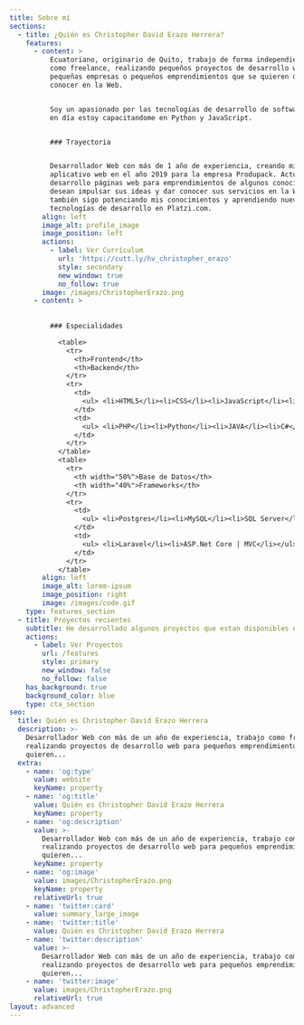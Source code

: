 ```yaml
---
title: Sobre mí
sections:
  - title: ¿Quién es Christopher David Erazo Herrera?
    features:
      - content: >
          Ecuatoriano, originario de Quito, trabajo de forma independiente o
          como freelance, realizando pequeños proyectos de desarrollo web para
          pequeñas empresas o pequeños emprendimientos que se quieren dar a
          conocer en la Web.


          Soy un apasionado por las tecnologías de desarrollo de software, hoy
          en día estoy capacitandome en Python y JavaScript.


          ### Trayectoria


          Desarrollador Web con más de 1 año de experiencia, creando mi primer
          aplicativo web en el año 2019 para la empresa Produpack. Actualmente
          desarrollo páginas web para emprendimientos de algunos conocidos que
          desean impulsar sus ideas y dar conocer sus servicios en la Web y
          también sigo potenciando mis conocimientos y aprendiendo nuevas
          tecnologías de desarrollo en Platzi.com.
        align: left
        image_alt: profile_image
        image_position: left
        actions:
          - label: Ver Currículum
            url: 'https://cutt.ly/hv_christopher_erazo'
            style: secondary
            new_window: true
            no_follow: true
        image: /images/ChristopherErazo.png
      - content: >
          
      
          ### Especialidades

            <table>
              <tr>
                <th>Frontend</th>
                <th>Backend</th>
              </tr>
              <tr>
                <td>
                  <ul> <li>HTML5</li><li>CSS</li><li>JavaScript</li><li>Bootstrapt</li></ul>
                </td>
                <td>
                  <ul> <li>PHP</li><li>Python</li><li>JAVA</li><li>C#</li></ul>
                </td>
              </tr>  
            </table>
            <table>
              <tr>
                <th width="50%">Base de Datos</th>
                <th width="40%">Frameworks</th>
              </tr>
              <tr>
                <td>
                  <ul> <li>Postgres</li><li>MySQL</li><li>SQL Server</li></ul>
                </td>
                <td>
                  <ul> <li>Laravel</li><li>ASP.Net Core | MVC</li></ul>
                </td>
              </tr>  
            </table>
        align: left
        image_alt: lorem-ipsum
        image_position: right
        image: /images/code.gif
    type: features_section
  - title: Proyectos recientes
    subtitle: He desarrollado algunos proyectos que estan disponibles en GitHub.
    actions:
      - label: Ver Proyectos
        url: /features
        style: primary
        new_window: false
        no_follow: false
    has_background: true
    background_color: blue
    type: cta_section
seo:
  title: Quién es Christopher David Erazo Herrera
  description: >-
    Desarrollador Web con más de un año de experiencia, trabajo como freelance
    realizando proyectos de desarrollo web para pequeños emprendimientos que
    quieren...
  extra:
    - name: 'og:type'
      value: website
      keyName: property
    - name: 'og:title'
      value: Quién es Christopher David Erazo Herrera
      keyName: property
    - name: 'og:description'
      value: >-
        Desarrollador Web con más de un año de experiencia, trabajo como freelance
        realizando proyectos de desarrollo web para pequeños emprendimientos que
        quieren...
      keyName: property
    - name: 'og:image'
      value: images/ChristopherErazo.png
      keyName: property
      relativeUrl: true
    - name: 'twitter:card'
      value: summary_large_image
    - name: 'twitter:title'
      value: Quién es Christopher David Erazo Herrera
    - name: 'twitter:description'
      value: >-
        Desarrollador Web con más de un año de experiencia, trabajo como freelance
        realizando proyectos de desarrollo web para pequeños emprendimientos que
        quieren...
    - name: 'twitter:image'
      value: images/ChristopherErazo.png
      relativeUrl: true
layout: advanced
---
```

